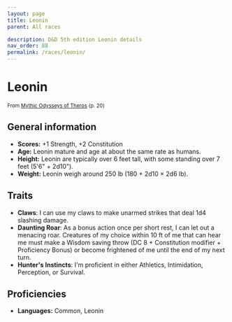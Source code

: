 ```yaml
---
layout: page
title: Leonin
parent: All races

description: D&D 5th edition Leonin details
nav_order: 88
permalink: /races/leonin/
---
```


# Leonin

<small>From <a target="_blank" href="https://dnd.wizards.com/products/tabletop-games/rpg-products/mythic-odysseys-theros">Mythic Odysseys of Theros</a> (p. 20)</small>


## General information

- **Scores:** +1 Strength, +2 Constitution
- **Age:** Leonin mature and age at about the same rate as humans.
- **Height:** Leonin are typically over 6 feet tall, with some standing over 7 feet (5'6" + 2d10").
- **Weight:** Leonin weigh around 250 lb (180 + 2d10 × 2d6 lb).

## Traits

- **Claws**: I can use my claws to make unarmed strikes that deal 1d4 slashing damage.
- **Daunting Roar**: As a bonus action once per short rest, I can let out a menacing roar. Creatures of my choice within 10 ft of me that can hear me must make a Wisdom saving throw (DC 8 + Constitution modifier + Proficiency Bonus) or become frightened of me until the end of my next turn.
- **Hunter's Instincts**: I'm proficient in either Athletics, Intimidation, Perception, or Survival.

## Proficiencies

- **Languages:** Common, Leonin